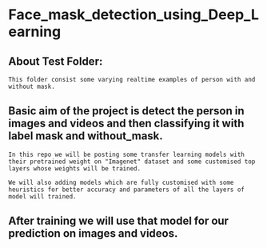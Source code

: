 # Face_mask_detection_using_Deep_Learning

## About Test Folder:

	This folder consist some varying realtime examples of person with and without mask.

## Basic aim of the project is detect the person in images and videos and then classifying it with label mask and without_mask.

	In this repo we will be posting some transfer learning models with their pretrained weight on "Imagenet" dataset and some customised top layers whose weights will be trained.

	We will also adding models which are fully customised with some heuristics for better accuracy and parameters of all the layers of model will trained.

## After training we will use that model for our prediction on images and videos.   
